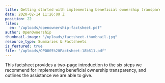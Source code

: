 ```yaml
---
title: Getting started with implementing beneficial ownership transparency
date: 2020-02-14 11:26:00 Z
position: 22
files:
  en: "/uploads/openownership-factsheet.pdf"
author: OpenOwnership
thumbnail-image: "/uploads/factsheet-thumbnail.jpg"
resource_type: Summaries & Factsheets
is_featured: true
file: "/uploads/OPO005%20Factsheet-18b611.pdf"
---
```


This factsheet provides a two-page introduction to the six steps we recommend for implementing beneficial ownership transparency, and outlines the assistance we are able to give.
